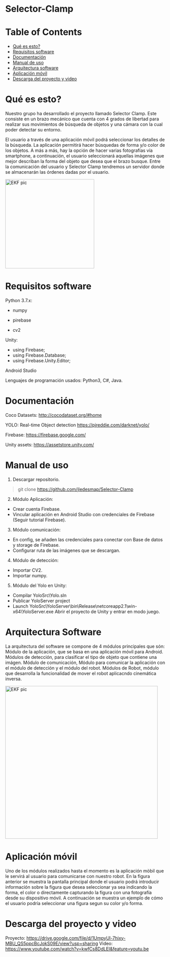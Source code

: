 # Selector-Clamp

# Table of Contents
   * [Qué es esto?](#Qué-es-esto)
   * [Requisitos software](#requisitos-software)
   * [Documentación](#documentation)
   * [Manual de uso](#manual-de-uso)
   * [Arquitectura software](#arquitectura-de-software)
   * [Aplicación móvil](#aplicacion-movil)
   * [Descarga del proyecto y video](#descarga-del-proyecto-y-video)
   

# Qué es esto?

Nuestro grupo ha desarrollado el proyecto llamado Selector Clamp. Este consiste en un brazo mecánico que cuenta con 4 grados de libertad para realizar sus movimientos de búsqueda de objetos y una cámara con la cual poder detectar su entorno.

El usuario a través de una aplicación móvil podrá seleccionar los detalles de la búsqueda. La aplicación permitirá hacer búsquedas de forma y/o color de los objetos. A más a más, hay la opción de hacer varias fotografías vía smartphone, a continuación, el usuario seleccionará aquellas imágenes que mejor describan la forma del objeto que desea que el brazo busque. Entre la comunicación del usuario y Selector Clamp tendremos un servidor donde se almacenarán las órdenes dadas por el usuario.

<img src="https://i.imgur.com/fI0oARE.png" width="280" alt="EKF pic">

# Requisitos software

Python 3.7.x:

- numpy

- pirebase

- cv2

Unity:

- using Firebase;
- using Firebase.Database;
- using Firebase.Unity.Editor;

Android Studio

Lenguajes de programación usados: Python3, C#, Java.

# Documentación

Coco Datasets:  http://cocodataset.org/#home

YOLO: Real-time Object detection https://pjreddie.com/darknet/yolo/

Firebase: https://firebase.google.com/

Unity assets: https://assetstore.unity.com/

# Manual de uso

1. Descargar repositorio.

> git clone https://github.com/jledesmap/Selector-Clamp

2. Módulo Aplicación:
- Crear cuenta Firebase.
- Vincular aplicación en Android Studio con credenciales de Firebase (Seguir tutorial Firebase).

3. Módulo comunicación:
- En config, se añaden las credenciales para conectar con Base de datos y storage de Firebase.
- Configurar ruta de las imágenes que se descargan.

4. Módulo de detección:
- Importar CV2. 
- Importar numpy.

5. Módulo del Yolo en Unity:
- Compilar YoloSrc\Yolo.sln
- Publicar YoloServer project
- Launch YoloSrc\YoloServer\bin\Release\netcoreapp2.1\win-x64\YoloServer.exe
Abrir el proyecto de Unity y entrar en modo juego.
 
# Arquitectura Software

La arquitectura del software se compone de 4 módulos principales que són:
Módulo de la aplicación, que se basa en una aplicación móvil para Android.
Módulos de detección, para clasificar el tipo de objeto que contiene una imágen.
Módulo de comunicación, Módulo para comunicar la aplicación con el módulo de detección y el módulo del robot.
Módulos de Robot, módulo que desarrolla la funcionalidad de mover el robot aplicacndo cinemática inversa.

<img src="https://i.imgur.com/70Wc27Z.png" width="480" alt="EKF pic">

# Aplicación móvil

Uno de los módulos realizados hasta el momento es la aplicación mòbil que le servirá al
usuario para comunicarse con nuestro robot. En la figura anterior se muestra la pantalla
principal donde el usuario podrá introducir información sobre la figura que desea
seleccionar ya sea indicando la forma, el color o directamente capturando la figura con
una fotografía desde su dispositivo móvil. A continuación se muestra un ejemplo de
cómo el usuario podría seleccionar una figura segun su color y/o forma.

# Descarga del proyecto y video
Proyecto:
https://drive.google.com/file/d/1UmpyUl-7hixy-MBU_QS5ppcBcJokS09E/view?usp=sharing
Video:
https://www.youtube.com/watch?v=kwfCs8DdLEI&feature=youtu.be
